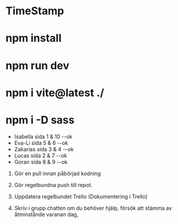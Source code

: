 # TimeStamp
<!-- För att köra programmet -->
# npm install
# npm run dev
# npm i vite@latest ./
# npm i -D sass


* Isabella sida 1 & 10 --ok
* Eva-Li sida 5 & 6 --ok
* Zakarias sida 3 & 4 --ok
* Lucas sida 2 & 7 --ok
* Goran sida 8 & 9 --ok

<!--        Regler för Project           -->

1. Gör en pull innan påbörjad kodning

2. Gör regelbundna push till repot.

3. Uppdatera regelbundet Trello (Dokumentering i Trello)

4. Skriv i grupp chatten om du behöver hjälp, försök att stämma av åtminstånde varanan dag,
